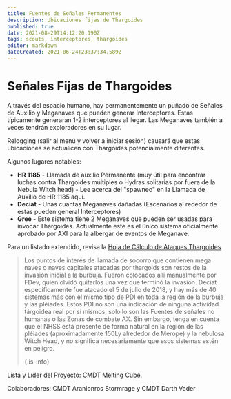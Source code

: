 ```yaml
---
title: Fuentes de Señales Permanentes
description: Ubicaciones fijas de Thargoides
published: true
date: 2021-08-29T14:12:20.190Z
tags: scouts, interceptores, thargoides
editor: markdown
dateCreated: 2021-06-24T23:37:34.589Z
---
```


# Señales Fijas de Thargoides
A través del espacio humano, hay permanentemente un puñado de Señales de Auxilio y Meganaves que pueden generar Interceptores. Estas típicamente generaran 1-2 interceptores al llegar. Las Meganaves también a veces tendrán exploradores en su lugar.

Relogging (salir al menú y volver a iniciar sesión) causará que estas ubicaciones se actualicen con Thargoides potencialmente diferentes.

Algunos lugares notables:

- **HR 1185** - Llamada de auxilio Permanente (muy útil para encontrar luchas contra Thargoides múltiples o Hydras solitarias por fuera de la Nebula Witch head) - Lee acerca del "spawneo" en la Llamada de Auxilio de HR 1185 aquí.
- **Deciat** - Unas cuantas Meganaves dañadas (Escenarios al rededor de estas pueden general Interceptores)
- **Gree** - Este sistema tiene 2 Meganaves que pueden ser usadas para invocar Thargoides. Actualmente este es el único sistema oficialmente aprobado por AXI para la albergar de eventos de Meganave.

Para un listado extendido, revisa la [Hoja de Cálculo de Ataques Thargoides](https://docs.google.com/spreadsheets/d/1hnJTNAwAu0fY9Asu8SgXsfpjyTFxRhW_4oPCJS5Ydv4/edit#gid=0)



> Los puntos de interés de llamada de socorro que contienen mega naves o naves capitales atacadas por thargoids son restos de la invasión inicial a la burbuja. Fueron colocados allí manualmente por FDev, quien olvidó quitarlos una vez que terminó la invasión. Deciat específicamente fue atacado el 5 de julio de 2018, y hay más de 40 sistemas más con el mismo tipo de PDI en toda la región de la burbuja y las pléiades. Estos PDI no son una indicación de ninguna actividad tárgoidea real por sí mismos, solo lo son las Fuentes de señales no humanas o las Zonas de combate AX. Sin embargo, tenga en cuenta que el NHSS está presente de forma natural en la región de las pléiades (aproximadamente 150Ly alrededor de Merope) y la nebulosa Witch Head, y no significa necesariamente que esos sistemas estén en peligro. 
> 
> {.is-info}


Lista y Líder del Proyecto: CMDT Melting Cube.

Colaboradores: CMDT Aranionros Stormrage y CMDT Darth Vader